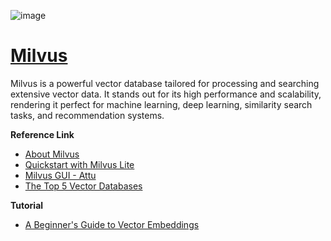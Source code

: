![image](https://github.com/user-attachments/assets/af0e1167-af29-4586-9cb4-573522062a5e)

# [Milvus](https://milvus.io/docs/quickstart.md)
Milvus is a powerful vector database tailored for processing and searching extensive vector data. It stands out for its high performance and scalability, rendering it perfect for machine learning, deep learning, similarity search tasks, and recommendation systems.

**Reference Link**
* [About Milvus](https://milvus.io/docs/overview.md)
* [Quickstart with Milvus Lite](https://milvus.io/docs/quickstart.md)
* [Milvus GUI - Attu](https://github.com/zilliztech/attu)
* [The Top 5 Vector Databases](https://www.datacamp.com/blog/the-top-5-vector-databases)

**Tutorial**
* [A Beginner's Guide to Vector Embeddings](https://www.youtube.com/watch?app=desktop&v=NEreO2zlXDk)
